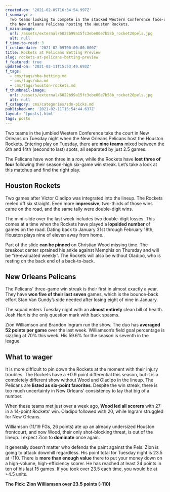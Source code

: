 ```yaml
---
created-on: '2021-02-09T16:34:54.997Z'
f_summary: >-
  Two teams looking to compete in the stacked Western Conference face-off with
  the New Orleans Pelicans hosting the Houston Rockets.
f_main-image:
  url: /assets/external/6022b99a15fc3ebe00e7b58b_rocket20pels.jpg
  alt: null
f_time-to-read: 3
f_custom-date: '2021-02-09T00:00:00.000Z'
title: Rockets at Pelicans Betting Preview
slug: rockets-at-pelicans-betting-preview
f_featured: true
updated-on: '2021-02-11T15:53:49.693Z'
f_tags:
  - cms/tags/nba-betting.md
  - cms/tags/nba.md
  - cms/tags/houston-rockets.md
f_thumbnail-image:
  url: /assets/external/6022b99a15fc3ebe00e7b58b_rocket20pels.jpg
  alt: null
f_category: cms/categories/sdn-picks.md
published-on: '2021-02-11T15:54:44.637Z'
layout: '[posts].html'
tags: posts
---
```


Two teams in the jumbled Western Conference take the court in New Orleans on Tuesday night when the New Orleans Pelicans host the Houston Rockets. Entering play on Tuesday, there are **nine teams** mixed between the 6th and 14th (second to last) spots, all separated by just 2.5 games.

The Pelicans have won three in a row, while the Rockets have **lost three of four** following their season-high six-game win streak. Let’s take a look at this matchup and find the right play.

Houston Rockets
---------------

Two games after Victor Oladipo was integrated into the lineup. The Rockets reeled off six straight. Even more **impressive**, two-thirds of those wins came on the road, and the same tally were double-digit wins.

The mini-slide over the last week includes two double-digit losses. This comes at a time when the Rockets have played a **lopsided number** of games on the road. Dating back to January 31st through February 18th, Houston plays nine of eleven away from home.

Part of the slide **can be pinned** on Christian Wood missing time. The breakout center sprained his ankle against Memphis on Thursday and will be “re-evaluated weekly”. The Rockets will also be without Oladipo, who is resting on the back end of a back-to-back.

New Orleans Pelicans
--------------------

The Pelicans’ three-game win streak is their first in almost exactly a year. They have **won five of their last seven** games, which is the bounce-back effort Stan Van Gundy’s side needed after losing eight of nine in January.

The squad enters Tuesday night with an **almost entirely** clean bill of health. Josh Hart is the only question mark with back spasms.

Zion Williamson and Brandon Ingram run the show. The duo has **averaged 52 points per game** over the last week. Williamson’s field goal percentage is sizzling at 70% this week. His 59.6% for the season is seventh in the league.

What to wager
-------------

It is more difficult to pin down the Rockets at the moment with their injury troubles. The Rockets have a +0.9 point differential this season, but it is a completely different show without Wood and Oladipo in the lineup. The Pelicans are **listed as six-point favorites**. Despite the win streak, there is too much uncertainty in New Orleans’ consistency to lay that big of a number.

When these teams met just over a week ago, **Wood led all scorers** with 27 in a 14-point Rockets’ win. Oladipo followed with 20, while Ingram struggled for New Orleans.

Williamson (11/19 FGs, 26 points) ate up an already undersized Houston frontcourt, and now Wood, their only shot-blocking threat, is out of the lineup. I expect Zion to **dominate** once again.

It generally doesn’t matter who defends the paint against the Pels. Zion is going to attack downhill regardless. His point total for Tuesday night is 23.5 at -110. There is **more than enough value** there to put your money down on a high-volume, high-efficiency scorer. He has reached at least 24 points in ten of his last 15 games. If you took over 23.5 each time, you would be at +4.5 units.

**The Pick: Zion Williamson over 23.5 points (-110)**

‍
